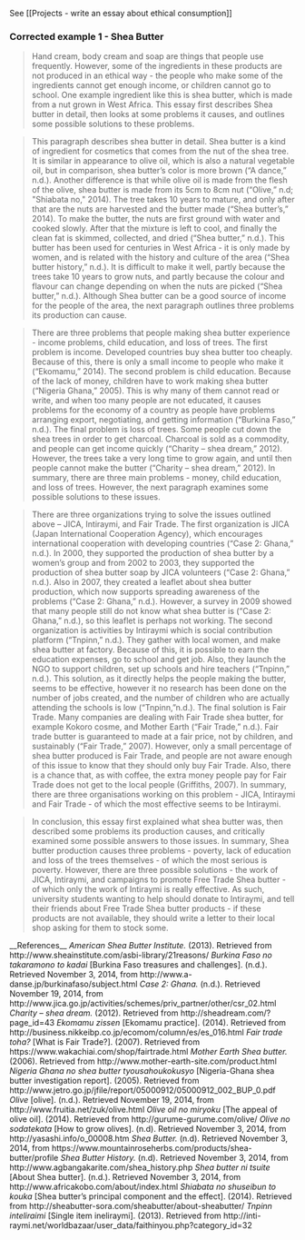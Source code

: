 See [[Projects - write an essay about ethical consumption]]

### Corrected example 1 - Shea Butter
> Hand cream, body cream and soap are things that people use frequently. However, some of the ingredients in these products are not produced in an ethical way - the people who make some of the ingredients cannot get enough income, or children cannot go to school. One example ingredient like this is shea butter, which is made from a nut grown in West Africa. This essay first <blue>describes Shea butter in detail,</blue> then <green>looks at some problems it causes,</green> and <red>outlines some possible solutions to these problems. </red>

> <blue>This paragraph describes shea butter in detail. Shea butter is a kind of ingredient for cosmetics that comes from the nut of the shea tree. It is similar in appearance to olive oil, which is also a natural vegetable oil, but in comparison, shea butter’s color is more brown (“A dance,” n.d.). Another difference is that while olive oil is made from the flesh of the olive, shea butter is made from its 5cm to 8cm nut (“Olive,” n.d; "Shiabata no," 2014). The tree takes 10 years to mature, and only after that are the nuts are harvested and the butter made (“Shea butter’s,” 2014). To make the butter, the nuts are first ground with water and cooked slowly. After that the mixture is left to cool, and finally the clean fat is skimmed, collected, and dried (“Shea butter,” n.d.). This butter has been used for centuries in West Africa - it is only made by women, and is related with the history and culture of the area (“Shea butter history,” n.d.). It is difficult to make it well, partly because the trees take 10 years to grow nuts, and partly because the colour and flavour can change depending on when the nuts are picked (“Shea butter,” n.d.). Although Shea butter can be a good source of income for the people of the area, the next paragraph outlines three problems its production can cause.</blue>

> <green>There are three problems that people making shea butter experience - income problems, child education, and loss of trees. The first problem is income. Developed countries buy shea butter too cheaply. Because of this, there is only a small income to people who make it (“Ekomamu,” 2014). The second problem is child education. Because of the lack of money, children have to work making shea butter (“Nigeria Ghana,” 2005). This is why many of them cannot read or write, and when too many people are not educated, it causes problems for the economy of a country as people have problems arranging export, negotiating, and getting information (“Burkina Faso,” n.d.). The final problem is loss of trees. Some people cut down the shea trees in order to get charcoal. Charcoal is sold as a commodity, and people can get income quickly (“Charity – shea dream,” 2012). However, the trees take a very long time to grow again, and until then people cannot make the butter (“Charity – shea dream,” 2012). In summary, there are three main problems - money, child education, and loss of trees. However, the next paragraph examines some possible solutions to these issues.</green>

> <red>There are three organizations trying to solve the issues outlined above – JICA, Intiraymi, and Fair Trade. The first organization is JICA (Japan International Cooperation Agency), which encourages international cooperation with developing countries (“Case 2: Ghana,” n.d.). In 2000, they supported the production of shea butter by a women’s group and from 2002 to 2003, they supported the production of shea butter soap by JICA volunteers (“Case 2: Ghana,” n.d.). Also in 2007, they created a leaflet about shea butter production, which now supports spreading awareness of the problems (“Case 2: Ghana,” n.d.). However, a survey in 2009 showed that many people still do not know what shea butter is (“Case 2: Ghana,” n.d.), so this leaflet is perhaps not working. The second organization is activities by Intiraymi which is social contribution platform (“Tnpinn,” n.d.). They gather with local women, and make shea butter at factory. Because of this, it is possible to earn the education expenses, go to school and get job. Also, they launch the NGO to support children, set up schools and hire teachers (“Tnpinn,” n.d.). This solution, as it directly helps the people making the butter, seems to be effective, however it no research has been done on the number of jobs created, and the number of children who are actually attending the schools is low (“Tnpinn,”n.d.). The final solution is Fair Trade. Many companies are dealing with Fair Trade shea butter, for example Kokoro cosme, and Mother Earth (“Fair Trade,” n.d.). Fair trade butter is guaranteed to made at a fair price, not by children, and sustainably (“Fair Trade,” 2007).  However, only a small percentage of shea butter produced is Fair Trade, and people are not aware enough of this issue to know that they should only buy Fair Trade. Also, there is a chance that, as with coffee, the extra money people pay for Fair Trade does not get to the local people (Griffiths, 2007). In summary, there are three organisations working on this problem - JICA, Intiraymi and Fair Trade - of which the most effective seems to be Intiraymi.</red>

> In conclusion, this essay first <blue>explained what shea butter was,</blue> then <green>described some problems its production causes,</green> and <red>critically examined some possible answers to those issues.</red> In summary, Shea butter production causes three problems - poverty, lack of education and loss of the trees themselves - of which the most serious is poverty. However, there are three possible solutions - the work of JICA, Intiraymi, and campaigns to promote Free Trade Shea butter - of which only the work of Intiraymi is really effective. As such, university students wanting to help should donate to Intiraymi, and tell their friends about Free Trade Shea butter products - if these products are not available, they should write a letter to their local shop asking for them to stock some. 
 
 
<ref>
__References__
<em>American Shea Butter Institute.</em> (2013). Retrieved from http://www.sheainstitute.com/asbi-library/21reasons/
<em>Burkina Faso no takaramono to kadai</em> [Burkina Faso treasures and challenges]. (n.d.). Retrieved November 3, 2014, from http://www.a-danse.jp/burkinafaso/subject.html
<em>Case 2: Ghana.</em> (n.d.). Retrieved November 19, 2014, from http://www.jica.go.jp/activities/schemes/priv_partner/other/csr_02.html
<em>Charity – shea dream. </em>(2012). Retrieved from http://sheadream.com/?page_id=43
<em>Ekomamu zissen</em> [Ekomamu practice]. (2014). Retrieved from http://business.nikkeibp.co.jp/ecomom/column/es/es_016.html
<em>Fair trade toha?</em> [What is Fair Trade?]. (2007). Retrieved from https://www.wakachiai.com/shop/fairtrade.html
<em>Mother Earth Shea butter.</em> (2006). Retrieved from http://www.mother-earth-site.com/product.html
<em>Nigeria Ghana no shea butter tyousahoukokusyo</em> [Nigeria-Ghana shea butter investigation report]. (2005). Retrieved from http://www.jetro.go.jp/jfile/report/05000912/05000912_002_BUP_0.pdf
<em>Olive</em> [olive]. (n.d.). Retrieved November 19, 2014, from http://www.fruitia.net/zuk/olive.html
<em>Olive oil no miryoku</em> [The appeal of olive oil]. (2014). Retrieved from http://gurume-gurume.com/olive/
<em>Olive no sodatekata</em> [How to grow olives]. (n.d). Retrieved November 3, 2014, from http://yasashi.info/o_00008.htm
<em>Shea Butter.</em> (n.d). Retrieved November 3, 2014, from https://www.mountainroseherbs.com/products/shea-butter/profile
<em>Shea Butter History.</em> (n.d). Retrieved November 3, 2014, from http://www.agbangakarite.com/shea_history.php
<em>Shea butter ni tsuite</em> [About Shea butter]. (n.d.). Retrieved November 3, 2014, from http://www.africakobo.com/about/index.html
<em>Shiabata no shuseibun to kouka</em> [Shea butter’s principal component and the effect]. (2014). Retrieved from http://sheabutter-sora.com/sheabutter/about-sheabutter/
<em>Tnpinn inteliraimi</em> [Single item ineliraymi]. (2013). Retrieved from http://inti-raymi.net/worldbazaar/user_data/faithinyou.php?category_id=32
</ref>
